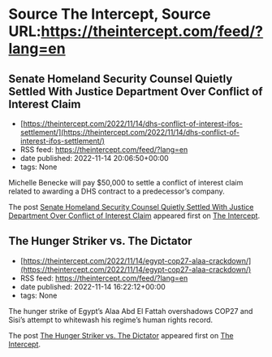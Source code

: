# Source The Intercept, Source URL:https://theintercept.com/feed/?lang=en

## Senate Homeland Security Counsel Quietly Settled With Justice Department Over Conflict of Interest Claim
 - [https://theintercept.com/2022/11/14/dhs-conflict-of-interest-ifos-settlement/](https://theintercept.com/2022/11/14/dhs-conflict-of-interest-ifos-settlement/)
 - RSS feed: https://theintercept.com/feed/?lang=en
 - date published: 2022-11-14 20:06:50+00:00
 - tags: None

<p>Michelle Benecke will pay $50,000 to settle a conflict of interest claim related to awarding a DHS contract to a predecessor’s company.</p>
<p>The post <a href="https://theintercept.com/2022/11/14/dhs-conflict-of-interest-ifos-settlement/" rel="nofollow">Senate Homeland Security Counsel Quietly Settled With Justice Department Over Conflict of Interest Claim</a> appeared first on <a href="https://theintercept.com" rel="nofollow">The Intercept</a>.</p>

## The Hunger Striker vs. The Dictator
 - [https://theintercept.com/2022/11/14/egypt-cop27-alaa-crackdown/](https://theintercept.com/2022/11/14/egypt-cop27-alaa-crackdown/)
 - RSS feed: https://theintercept.com/feed/?lang=en
 - date published: 2022-11-14 16:22:12+00:00
 - tags: None

<p>The hunger strike of Egypt’s Alaa Abd El Fattah overshadows COP27 and Sisi’s attempt to whitewash his regime’s human rights record.</p>
<p>The post <a href="https://theintercept.com/2022/11/14/egypt-cop27-alaa-crackdown/" rel="nofollow">The Hunger Striker vs. The Dictator</a> appeared first on <a href="https://theintercept.com" rel="nofollow">The Intercept</a>.</p>
